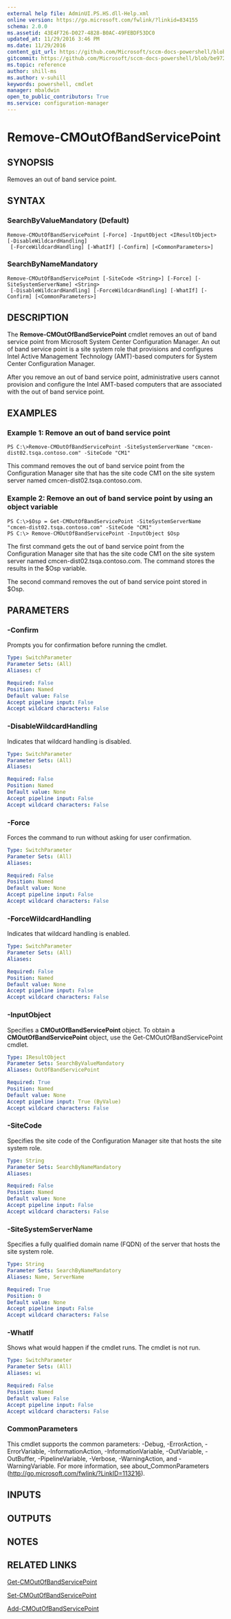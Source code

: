 ```yaml
---
external help file: AdminUI.PS.HS.dll-Help.xml
online version: https://go.microsoft.com/fwlink/?linkid=834155
schema: 2.0.0
ms.assetid: 43E4F726-D027-4828-B0AC-49FEBDF53DC0
updated_at: 11/29/2016 3:46 PM
ms.date: 11/29/2016
content_git_url: https://github.com/Microsoft/sccm-docs-powershell/blob/master/sccm-cmdlets/ConfigurationManager/vlatest/Remove-CMOutOfBandServicePoint.md
gitcommit: https://github.com/Microsoft/sccm-docs-powershell/blob/be9723fe908914c0e1ed2689b3ffaa3b56f1b53b/sccm-cmdlets/ConfigurationManager/vlatest/Remove-CMOutOfBandServicePoint.md
ms.topic: reference
author: shill-ms
ms.author: v-suhill
keywords: powershell, cmdlet
manager: mbaldwin
open_to_public_contributors: True
ms.service: configuration-manager
---
```


# Remove-CMOutOfBandServicePoint

## SYNOPSIS
Removes an out of band service point.

## SYNTAX

### SearchByValueMandatory (Default)
```
Remove-CMOutOfBandServicePoint [-Force] -InputObject <IResultObject> [-DisableWildcardHandling]
 [-ForceWildcardHandling] [-WhatIf] [-Confirm] [<CommonParameters>]
```

### SearchByNameMandatory
```
Remove-CMOutOfBandServicePoint [-SiteCode <String>] [-Force] [-SiteSystemServerName] <String>
 [-DisableWildcardHandling] [-ForceWildcardHandling] [-WhatIf] [-Confirm] [<CommonParameters>]
```

## DESCRIPTION
The **Remove-CMOutOfBandServicePoint** cmdlet removes an out of band service point from Microsoft System Center Configuration Manager.
An out of band service point is a site system role that provisions and configures Intel Active Management Technology (AMT)-based computers for System Center Configuration Manager.

After you remove an out of band service point, administrative users cannot provision and configure the Intel AMT-based computers that are associated with the out of band service point.

## EXAMPLES

### Example 1: Remove an out of band service point
```
PS C:\>Remove-CMOutOfBandServicePoint -SiteSystemServerName "cmcen-dist02.tsqa.contoso.com" -SiteCode "CM1"
```

This command removes the out of band service point from the Configuration Manager site that has the site code CM1 on the site system server named cmcen-dist02.tsqa.contoso.com.

### Example 2: Remove an out of band service point by using an object variable
```
PS C:\>$Osp = Get-CMOutOfBandServicePoint -SiteSystemServerName "cmcen-dist02.tsqa.contoso.com" -SiteCode "CM1"
PS C:\> Remove-CMOutOfBandServicePoint -InputObject $Osp
```

The first command gets the out of band service point from the Configuration Manager site that has the site code CM1 on the site system server named cmcen-dist02.tsqa.contoso.com.
The command stores the results in the $Osp variable.

The second command removes the out of band service point stored in $Osp.

## PARAMETERS

### -Confirm
Prompts you for confirmation before running the cmdlet.

```yaml
Type: SwitchParameter
Parameter Sets: (All)
Aliases: cf

Required: False
Position: Named
Default value: False
Accept pipeline input: False
Accept wildcard characters: False
```

### -DisableWildcardHandling
Indicates that wildcard handling is disabled.

```yaml
Type: SwitchParameter
Parameter Sets: (All)
Aliases: 

Required: False
Position: Named
Default value: None
Accept pipeline input: False
Accept wildcard characters: False
```

### -Force
Forces the command to run without asking for user confirmation.

```yaml
Type: SwitchParameter
Parameter Sets: (All)
Aliases: 

Required: False
Position: Named
Default value: None
Accept pipeline input: False
Accept wildcard characters: False
```

### -ForceWildcardHandling
Indicates that wildcard handling is enabled.

```yaml
Type: SwitchParameter
Parameter Sets: (All)
Aliases: 

Required: False
Position: Named
Default value: None
Accept pipeline input: False
Accept wildcard characters: False
```

### -InputObject
Specifies a **CMOutOfBandServicePoint** object.
To obtain a **CMOutOfBandServicePoint** object, use the Get-CMOutOfBandServicePoint cmdlet.

```yaml
Type: IResultObject
Parameter Sets: SearchByValueMandatory
Aliases: OutOfBandServicePoint

Required: True
Position: Named
Default value: None
Accept pipeline input: True (ByValue)
Accept wildcard characters: False
```

### -SiteCode
Specifies the site code of the Configuration Manager site that hosts the site system role.

```yaml
Type: String
Parameter Sets: SearchByNameMandatory
Aliases: 

Required: False
Position: Named
Default value: None
Accept pipeline input: False
Accept wildcard characters: False
```

### -SiteSystemServerName
Specifies a fully qualified domain name (FQDN) of the server that hosts the site system role.

```yaml
Type: String
Parameter Sets: SearchByNameMandatory
Aliases: Name, ServerName

Required: True
Position: 0
Default value: None
Accept pipeline input: False
Accept wildcard characters: False
```

### -WhatIf
Shows what would happen if the cmdlet runs.
The cmdlet is not run.

```yaml
Type: SwitchParameter
Parameter Sets: (All)
Aliases: wi

Required: False
Position: Named
Default value: False
Accept pipeline input: False
Accept wildcard characters: False
```

### CommonParameters
This cmdlet supports the common parameters: -Debug, -ErrorAction, -ErrorVariable, -InformationAction, -InformationVariable, -OutVariable, -OutBuffer, -PipelineVariable, -Verbose, -WarningAction, and -WarningVariable. For more information, see about_CommonParameters (http://go.microsoft.com/fwlink/?LinkID=113216).

## INPUTS

## OUTPUTS

## NOTES

## RELATED LINKS

[Get-CMOutOfBandServicePoint](xref:ConfigurationManager/vlatest/Get-CMOutOfBandServicePoint.md)

[Set-CMOutOfBandServicePoint](xref:ConfigurationManager/vlatest/Set-CMOutOfBandServicePoint.md)

[Add-CMOutOfBandServicePoint](xref:ConfigurationManager/vlatest/Add-CMOutOfBandServicePoint.md)


